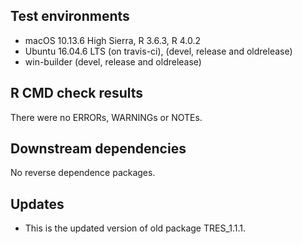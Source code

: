 ## Test environments
* macOS 10.13.6 High Sierra, R 3.6.3, R 4.0.2
* Ubuntu 16.04.6 LTS (on travis-ci), (devel, release and oldrelease)
* win-builder (devel, release and oldrelease)

## R CMD check results
There were no ERRORs, WARNINGs or NOTEs.

## Downstream dependencies
No reverse dependence packages.

## Updates
* This is the updated version of old package TRES_1.1.1. 